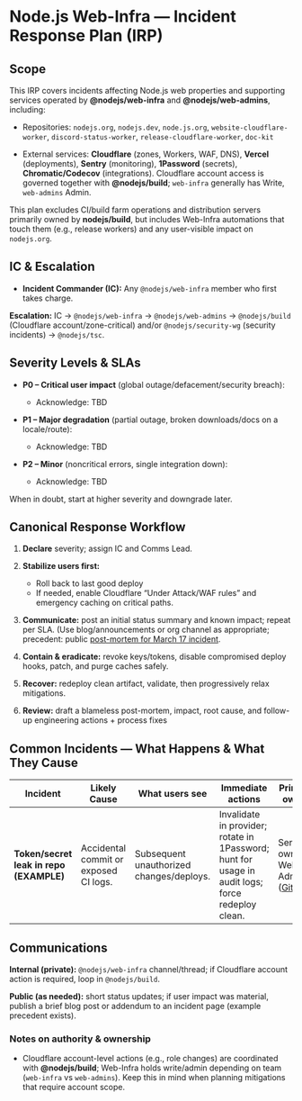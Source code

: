 # Node.js Web-Infra — Incident Response Plan (IRP)

## Scope

This IRP covers incidents affecting Node.js web properties and supporting services operated by **@nodejs/web-infra** and **@nodejs/web-admins**, including:

* Repositories: `nodejs.org`, `nodejs.dev`, `node.js.org`, `website-cloudflare-worker`, `discord-status-worker`, `release-cloudflare-worker`, `doc-kit`

* External services: **Cloudflare** (zones, Workers, WAF, DNS), **Vercel** (deployments), **Sentry** (monitoring), **1Password** (secrets), **Chromatic/Codecov** (integrations). Cloudflare account access is governed together with **@nodejs/build**; `web-infra` generally has Write, `web-admins` Admin. 

This plan excludes CI/build farm operations and distribution servers primarily owned by **nodejs/build**, but includes Web-Infra automations that touch them (e.g., release workers) and any user-visible impact on `nodejs.org`. 

## IC & Escalation

* **Incident Commander (IC):** Any `@nodejs/web-infra` member who first takes charge.

**Escalation:**
 IC → `@nodejs/web-infra` → `@nodejs/web-admins` → `@nodejs/build` (Cloudflare account/zone-critical) and/or `@nodejs/security-wg` (security incidents) -> `@nodejs/tsc`.

## Severity Levels & SLAs

* **P0 – Critical user impact** (global outage/defacement/security breach):

  * Acknowledge: TBD

* **P1 – Major degradation** (partial outage, broken downloads/docs on a locale/route):

  * Acknowledge: TBD

* **P2 – Minor** (noncritical errors, single integration down):

  * Acknowledge: TBD

When in doubt, start at higher severity and downgrade later.

## Canonical Response Workflow

1. **Declare** severity; assign IC and Comms Lead.

2. **Stabilize users first:**
   * Roll back to last good deploy
   * If needed, enable Cloudflare “Under Attack/WAF rules” and emergency caching on critical paths.

3. **Communicate:** post an initial status summary and known impact; repeat per SLA. (Use blog/announcements or org channel as appropriate; precedent: public [post-mortem for March 17 incident](https://nodejs.org/en/blog/announcements/node-js-march-17-incident).

4. **Contain & eradicate:** revoke keys/tokens, disable compromised deploy hooks, patch, and purge caches safely.

5. **Recover:** redeploy clean artifact, validate, then progressively relax mitigations.

6. **Review:** draft a blameless post-mortem, impact, root cause, and follow-up engineering actions \+ process fixes

## Common Incidents — What Happens & What They Cause

| Incident | Likely Cause | What users see | Immediate actions | Primary owner |
| ----- | ----- | ----- | ----- | ----- |
| **Token/secret leak in repo (EXAMPLE)** | Accidental commit or exposed CI logs. | Subsequent unauthorized changes/deploys. | Invalidate in provider; rotate in 1Password; hunt for usage in audit logs; force redeploy clean. | Service owner + Web-Admins. ([GitHub](https://raw.githubusercontent.com/nodejs/web-team/1cc6db145256efaaa5d11684249361139dff602c/PERMISSIONS.md)) |

## Communications

**Internal (private):** `@nodejs/web-infra` channel/thread; if Cloudflare account action is required, loop in `@nodejs/build`. 

**Public (as needed):** short status updates; if user impact was material, publish a brief blog post or addendum to an incident page (example precedent exists).

### Notes on authority & ownership

* Cloudflare account-level actions (e.g., role changes) are coordinated with **@nodejs/build**; Web-Infra holds write/admin depending on team (`web-infra` vs `web-admins`). Keep this in mind when planning mitigations that require account scope. 
